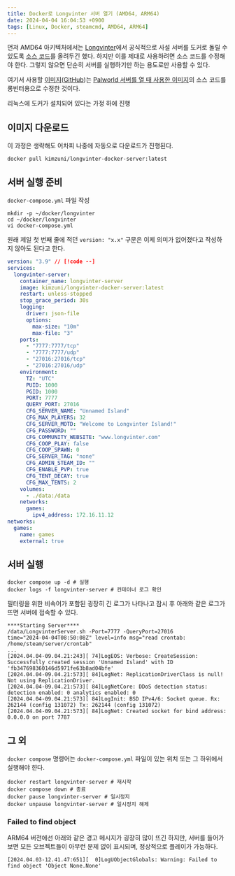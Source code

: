 ```yaml
---
title: Docker로 Longvinter 서버 열기 (AMD64, ARM64)
date: 2024-04-04 16:04:53 +0900
tags: [Linux, Docker, steamcmd, AMD64, ARM64]
---
```


먼저 AMD64 아키텍처에서는
[Longvinter](https://store.steampowered.com/app/1635450/Longvinter/?l=koreana)에서 공식적으로 사설 서버를 도커로 돌릴 수 있도록
[소스 코드](https://github.com/Uuvana-Studios/longvinter-docker-server)를 올려두긴 했다.
하지만 이를 제대로 사용하려면 소스 코드를 수정해야 한다.
그렇지 않으면 단순히 서버를 실행하기만 하는 용도로만 사용할 수 있다.

여기서 사용할
[이미지](https://hub.docker.com/r/kimzuni/longvinter-docker-server)([GitHub](https://github.com/kimzuni/longvinter-docker-server))는
[Palworld 서버를 열 때 사용한 이미지](https://github.com/thijsvanloef/palworld-server-docker)의 소스 코드를 롱빈터용으로 수정한 것이다.

리눅스에 도커가 설치되어 있다는 가정 하에 진행

## 이미지 다운로드

이 과정은 생략해도 어차피 나중에 자동으로 다운로드가 진행된다.

```shell
docker pull kimzuni/longvinter-docker-server:latest
```

## 서버 실행 준비

`docker-compose.yml` 파일 작성

```shell
mkdir -p ~/docker/longvinter
cd ~/docker/longvinter
vi docker-compose.yml
```

원래 제일 첫 번째 줄에 적던 `version: "x.x"` 구문은 이제 의미가 없어졌다고 작성하지 않아도 된다고 한다.

```yaml [docker-compose.yml]
version: "3.9" // [!code --]
services:
  longvinter-server:
    container_name: longvinter-server
    image: kimzuni/longvinter-docker-server:latest
    restart: unless-stopped
    stop_grace_period: 30s
    logging:
      driver: json-file
      options:
        max-size: "10m"
        max-file: "3"
    ports:
      - "7777:7777/tcp"
      - "7777:7777/udp"
      - "27016:27016/tcp"
      - "27016:27016/udp"
    environment:
      TZ: "UTC"
      PUID: 1000
      PGID: 1000
      PORT: 7777
      QUERY_PORT: 27016
      CFG_SERVER_NAME: "Unnamed Island"
      CFG_MAX_PLAYERS: 32
      CFG_SERVER_MOTD: "Welcome to Longvinter Island!"
      CFG_PASSWORD: ""
      CFG_COMMUNITY_WEBSITE: "www.longvinter.com"
      CFG_COOP_PLAY: false
      CFG_COOP_SPAWN: 0
      CFG_SERVER_TAG: "none"
      CFG_ADMIN_STEAM_ID: ""
      CFG_ENABLE_PVP: true
      CFG_TENT_DECAY: true
      CFG_MAX_TENTS: 2
    volumes:
      - ./data:/data
    networks:
      games:
        ipv4_address: 172.16.11.12
networks:
  games:
    name: games
    external: true
```

## 서버 실행

```shell
docker compose up -d # 실행
docker logs -f longvinter-server # 컨테이너 로그 확인
```

필터링을 위한 비속어가 포함된 굉장히 긴 로그가 나타나고 잠시 후 아래와 같은 로그가 뜨면 서버에 접속할 수 있다.

```log
****Starting Server****
/data/LongvinterServer.sh -Port=7777 -QueryPort=27016
time="2024-04-04T08:50:08Z" level=info msg="read crontab: /home/steam/server/crontab"
...
[2024.04.04-09.04.21:243][ 74]LogEOS: Verbose: CreateSession: Successfully created session 'Unnamed Island' with ID 'fb347698360146d5971fe63b8ad04bfe'
[2024.04.04-09.04.21:573][ 84]LogNet: ReplicationDriverClass is null! Not using ReplicationDriver.
[2024.04.04-09.04.21:573][ 84]LogNetCore: DDoS detection status: detection enabled: 0 analytics enabled: 0
[2024.04.04-09.04.21:573][ 84]LogInit: BSD IPv4/6: Socket queue. Rx: 262144 (config 131072) Tx: 262144 (config 131072)
[2024.04.04-09.04.21:573][ 84]LogNet: Created socket for bind address: 0.0.0.0 on port 7787
```

## 그 외

`docker compose` 명령어는 `docker-compose.yml` 파일이 있는 위치 또는 그 하위에서 실행해야 햔다.

```shell
docker restart longvinter-server # 재시작
docker compose down # 종료
docker pause longvinter-server # 일시정지
docker unpause longvinter-server # 일시정지 해제
```

### Failed to find object

ARM64 버전에선 아래와 같은 경고 메시지가 굉장히 많이 뜨긴 하지만, 서버를 들어가보면 모든 오브젝트들이 아무런 문제 없이 표시되며, 정상적으로 플레이가 가능하다.

```log
[2024.04.03-12.41.47:651][  0]LogUObjectGlobals: Warning: Failed to find object 'Object None.None'
```
